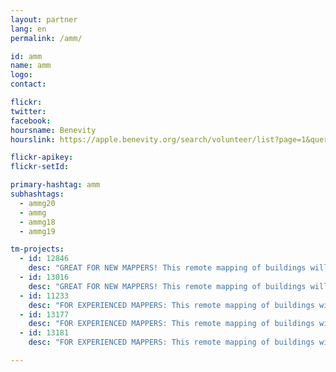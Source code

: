 ```yaml
---
layout: partner
lang: en
permalink: /amm/

id: amm
name: amm
logo: 
contact: 

flickr: 
twitter: 
facebook: 
hoursname: Benevity
hourslink: https://apple.benevity.org/search/volunteer/list?page=1&query=missing%20maps&layout=list

flickr-apikey: 
flickr-setId: 

primary-hashtag: amm
subhashtags:
  - ammg20
  - ammg
  - ammg18
  - ammg19

tm-projects:
  - id: 12846
    desc: "GREAT FOR NEW MAPPERS! This remote mapping of buildings will support the implementation of planned activities and largely the generation of data for humanitarian activities in the identified provinces."
  - id: 13016
    desc: "GREAT FOR NEW MAPPERS! This remote mapping of buildings will support the implementation of planned activities and largely the generation of data for humanitarian activities in the identified provinces."
  - id: 11233
    desc: "FOR EXPERIENCED MAPPERS: This remote mapping of buildings will support the implementation of planned activities and largely the generation of data for humanitarian activities in the identified provinces."    
  - id: 13177
    desc: "FOR EXPERIENCED MAPPERS: This remote mapping of buildings will support the implementation of planned activities and largely the generation of data for humanitarian activities in the identified provinces."  
  - id: 13181
    desc: "FOR EXPERIENCED MAPPERS: This remote mapping of buildings will support the implementation of planned activities and largely the generation of data for humanitarian activities in the identified provinces."   

---
```

